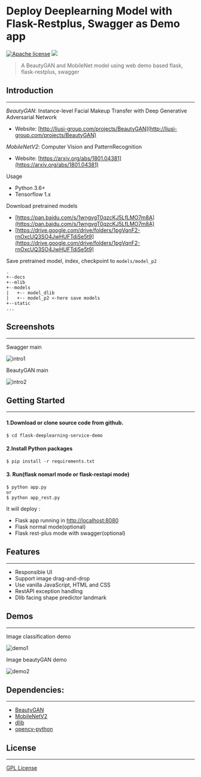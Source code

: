 # Deploy Deeplearning Model with Flask-Restplus, Swagger as Demo app
[![Apache license](https://img.shields.io/badge/license-Apache-blue)](http://perso.crans.org/besson/LICENSE.html)
[![](https://img.shields.io/badge/python-3.6%2B-green.svg)]()

> A BeautyGAN and MobileNet model using web demo based flask, flask-restplus, swagger

## Introduction
------------------
*BeautyGAN*: Instance-level Facial Makeup Transfer with Deep Generative Adversarial Network

- Website: [http://liusi-group.com/projects/BeautyGAN](http://liusi-group.com/projects/BeautyGAN)

*MobileNetV2*: Computer Vision and PatternRecognition

- Website: [https://arxiv.org/abs/1801.04381](https://arxiv.org/abs/1801.04381)

Usage

- Python 3.6+
- Tensorflow 1.x

Download pretrained models

- [https://pan.baidu.com/s/1wngvgT0qzcKJ5LfLMO7m8A](https://pan.baidu.com/s/1wngvgT0qzcKJ5LfLMO7m8A)
- [https://drive.google.com/drive/folders/1pgVqnF2-rnOxcUQ3SO4JwHUFTdiSe5t9](https://drive.google.com/drive/folders/1pgVqnF2-rnOxcUQ3SO4JwHUFTdiSe5t9)

Save pretrained model, index, checkpoint to `models/model_p2`

```
.
+--docs
+--mlib
+--models
|   +-- model_dlib
|   +-- model_p2 <-here save models
+--static
...
```
## Screenshots
------------------
Swagger main

![intro1](docs/intro1.png "intro1")

BeautyGAN main

![intro2](docs/intro2.png "intro2")


## Getting Started
------------------

#### 1.Download or clone source code from github.
```shell
$ cd flask-deeplearning-service-demo
```
#### 2.Install Python packages
```shell
$ pip install -r requirements.txt
```
#### 3. Run(flask nomarl mode or flask-restapi mode)
```shell
$ python app.py
or
$ python app_rest.py
```
It will deploy :

- Flask app running in [http://localhost:8080](http://localhost:8080)
- Flask normal mode(optional)
- Flask rest-plus mode with swagger(optional)

## Features
------------------
- Responsible UI
- Support image drag-and-drop
- Use vanilla JavaScript, HTML and CSS
- RestAPI exception handling
- Dlib facing shape predictor landmark

## Demos
------------------
Image classification demo

![demo1](docs/demo1.gif "demo1")

Image beautyGAN demo

![demo2](docs/demo2.gif "demo2")

## Dependencies:
------------------
- [BeautyGAN](http://liusi-group.com/projects/BeautyGAN)
- [MobileNetV2](https://arxiv.org/abs/1801.04381)
- [dlib](http://dlib.net/)  
- [opencv-python](http://docs.opencv.org/3.0-beta/doc/py_tutorials/py_tutorials.html)

## License
------------------
[GPL License](LICENSE)